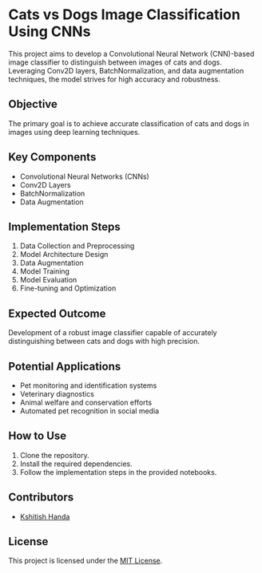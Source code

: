 # Cats vs Dogs Image Classification Using CNNs

This project aims to develop a Convolutional Neural Network (CNN)-based image classifier to distinguish between images of cats and dogs. Leveraging Conv2D layers, BatchNormalization, and data augmentation techniques, the model strives for high accuracy and robustness.

## Objective

The primary goal is to achieve accurate classification of cats and dogs in images using deep learning techniques.

## Key Components

- Convolutional Neural Networks (CNNs)
- Conv2D Layers
- BatchNormalization
- Data Augmentation

## Implementation Steps

1. Data Collection and Preprocessing
2. Model Architecture Design
3. Data Augmentation
4. Model Training
5. Model Evaluation
6. Fine-tuning and Optimization

## Expected Outcome

Development of a robust image classifier capable of accurately distinguishing between cats and dogs with high precision.

## Potential Applications

- Pet monitoring and identification systems
- Veterinary diagnostics
- Animal welfare and conservation efforts
- Automated pet recognition in social media

## How to Use

1. Clone the repository.
2. Install the required dependencies.
3. Follow the implementation steps in the provided notebooks.

## Contributors

- [Kshitish Handa](https://github.com/Kshitish-H)


## License

This project is licensed under the [MIT License](LICENSE).

